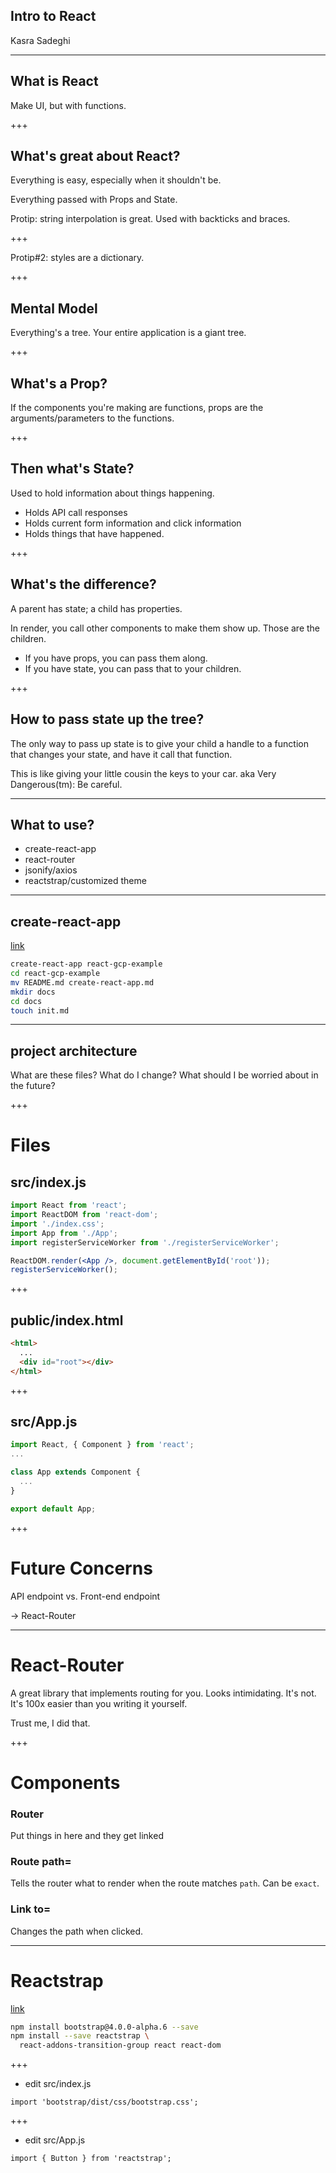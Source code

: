 ## Intro to React
Kasra Sadeghi

---

## What is React
Make UI, but with functions.

+++

## What's great about React?

Everything is easy, especially when it shouldn't be.

Everything passed with Props and State.

Protip: string interpolation is great.
Used with backticks and braces.

+++ 

Protip#2: styles are a dictionary. 

+++ 

## Mental Model
Everything's a tree. Your entire application is a giant tree.

+++

## What's a Prop?
If the components you're making are functions, props are the
arguments/parameters to the functions.

+++ 

## Then what's State?
Used to hold information about things happening. 
 - Holds API call responses
 - Holds current form information and click information
 - Holds things that have happened.

+++

## What's the difference?
A parent has state; a child has properties.

In render, you call other components to make them show up. Those are
the children. 
 - If you have props, you can pass them along.
 - If you have state, you can pass that to your children.
 
+++

## How to pass state up the tree?

The only way to pass up state is to give your child a handle to a
function that changes your state, and have it call that function.

This is like giving your little cousin the keys to your car. 
aka Very Dangerous(tm): Be careful.

--- 

## What to use?

- create-react-app
- react-router
- jsonify/axios
- reactstrap/customized theme

--- 

## create-react-app

[link](https://github.com/kasrasadeghi/react-gcp-example/blob/master/docs/init.md)

```bash
create-react-app react-gcp-example
cd react-gcp-example
mv README.md create-react-app.md
mkdir docs
cd docs
touch init.md
```

--- 

## project architecture

What are these files?
What do I change?
What should I be worried about in the future?

+++

# Files

## src/index.js

```jsx
import React from 'react';
import ReactDOM from 'react-dom';
import './index.css';
import App from './App';
import registerServiceWorker from './registerServiceWorker';

ReactDOM.render(<App />, document.getElementById('root'));
registerServiceWorker();
```

+++

## public/index.html

```html
<html>
  ...
  <div id="root"></div>
</html>
```

+++ 

## src/App.js

```jsx
import React, { Component } from 'react';
...

class App extends Component {
  ...
}

export default App;
```

+++ 

# Future Concerns

API endpoint vs. Front-end endpoint

-> React-Router

---

# React-Router

A great library that implements routing for you.
Looks intimidating. It's not. It's 100x easier than you writing it
yourself.

Trust me, I did that.

+++

# Components

### Router
Put things in here and they get linked

### Route path=
Tells the router what to render when the route matches `path`.
Can be `exact`.

### Link to=
Changes the path when clicked.

---

# Reactstrap
[link](https://reactstrap.github.io/)
```bash
npm install bootstrap@4.0.0-alpha.6 --save
npm install --save reactstrap \
  react-addons-transition-group react react-dom
```

+++

- edit src/index.js
```es6
import 'bootstrap/dist/css/bootstrap.css';
```

+++

- edit src/App.js
```es6
import { Button } from 'reactstrap';
```

